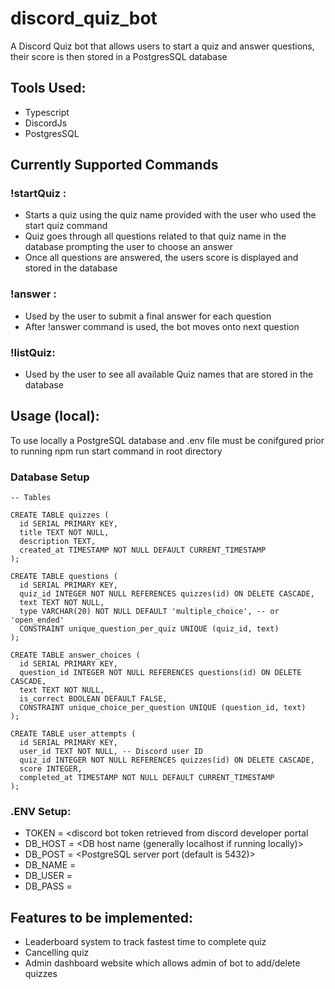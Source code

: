 # discord_quiz_bot

A Discord Quiz bot that allows users to start a quiz and answer questions, their score is then stored in a PostgresSQL database 

## Tools Used:
- Typescript
- DiscordJs
- PostgresSQL

## Currently Supported Commands

### !startQuiz <quizname>:
  - Starts a quiz using the quiz name provided with the user who used the start quiz command
  - Quiz goes through all questions related to that quiz name in the database prompting the user to choose an answer
  - Once all questions are answered, the users score is displayed and stored in the database

### !answer <answer>:
  - Used by the user to submit a final answer for each question
  - After !answer command is used, the bot moves onto next question

### !listQuiz:
  - Used by the user to see all available Quiz names that are stored in the database 


## Usage (local):

To use locally a PostgreSQL database and .env file must be conifgured prior to running npm run start command in root directory
 
### Database Setup

```
-- Tables

CREATE TABLE quizzes (
  id SERIAL PRIMARY KEY,
  title TEXT NOT NULL,
  description TEXT,
  created_at TIMESTAMP NOT NULL DEFAULT CURRENT_TIMESTAMP
);

CREATE TABLE questions (
  id SERIAL PRIMARY KEY,
  quiz_id INTEGER NOT NULL REFERENCES quizzes(id) ON DELETE CASCADE,
  text TEXT NOT NULL,
  type VARCHAR(20) NOT NULL DEFAULT 'multiple_choice', -- or 'open_ended'
  CONSTRAINT unique_question_per_quiz UNIQUE (quiz_id, text)
);

CREATE TABLE answer_choices (
  id SERIAL PRIMARY KEY,
  question_id INTEGER NOT NULL REFERENCES questions(id) ON DELETE CASCADE,
  text TEXT NOT NULL,
  is_correct BOOLEAN DEFAULT FALSE,
  CONSTRAINT unique_choice_per_question UNIQUE (question_id, text)
);

CREATE TABLE user_attempts (
  id SERIAL PRIMARY KEY,
  user_id TEXT NOT NULL, -- Discord user ID
  quiz_id INTEGER NOT NULL REFERENCES quizzes(id) ON DELETE CASCADE,
  score INTEGER,
  completed_at TIMESTAMP NOT NULL DEFAULT CURRENT_TIMESTAMP
);
```

### .ENV Setup:

- TOKEN = <discord bot token retrieved from discord developer portal
- DB_HOST = <DB host name (generally localhost if running locally)>
- DB_POST = <PostgreSQL server port (default is 5432)>
- DB_NAME = <Name of Database>
- DB_USER = <Username of DB user>
- DB_PASS = <Password of DB user>

## Features to be implemented:

- Leaderboard system to track fastest time to complete quiz
- Cancelling quiz
- Admin dashboard website which allows admin of bot to add/delete quizzes
